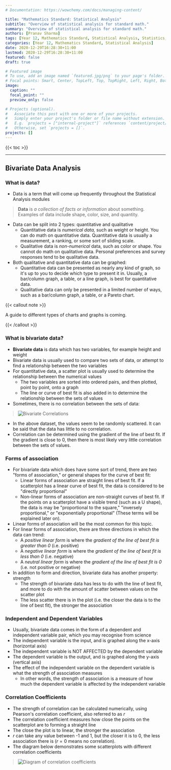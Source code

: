 ```yaml
---
# Documentation: https://wowchemy.com/docs/managing-content/

title: "Mathematics Standard: Statistical Analysis"
subtitle: "Overview of statistical analysis for standard math."
summary: "Overview of statistical analysis for standard math."
authors: [Pranav Sharma]
tags: [Year 12, Mathematics Standard, Statistical Analysis, Statistics, Mathematics, Analysis, Bivariate Data Analysis, Normal Distribution]
categories: [Year 12, Mathematics Standard, Statistical Analysis]
date: 2020-12-29T16:28:30+11:00
lastmod: 2020-12-29T16:28:30+11:00
featured: false
draft: true

# Featured image
# To use, add an image named `featured.jpg/png` to your page's folder.
# Focal points: Smart, Center, TopLeft, Top, TopRight, Left, Right, BottomLeft, Bottom, BottomRight.
image:
  caption: ""
  focal_point: ""
  preview_only: false

# Projects (optional).
#   Associate this post with one or more of your projects.
#   Simply enter your project's folder or file name without extension.
#   E.g. `projects = ["internal-project"]` references `content/project/deep-learning/index.md`.
#   Otherwise, set `projects = []`.
projects: []
---
```




{{< toc >}}

---

## Bivariate Data Analysis

### What is data?

- Data is a term that will come up frequently throughout the Statistical Analysis modules

> **Data** is *a collection of facts or information* about something. Examples of data include shape, color, size, and quantity.

- Data can be split into 2 types: quantitative and qualitative
  - Quantitative data is *numerical data,* such as weight or height. You can do math on quantitative data. Quantitative data is usually a measurement, a ranking, or some sort of sliding scale.
  - Qualitative data is *non-numerical* data, such as color or shape. You cannot do math on qualitative data. Personal preferences and survey responses tend to be qualitative data.
- Both qualitative and quantitative data can be graphed:
  - Quantitative data can be presented as nearly any kind of graph, so it's up to you to decide which type to present it in. Usually, a bar/column graph, a table, or a line graph, is best for quantitative data.
  - Qualitative data can only be presented in a limited number of ways, such as a bar/column graph, a table, or a Pareto chart.

{{< callout note >}}

A guide to different types of charts and graphs is coming.

{{< /callout >}}



### What is bivariate data?

- **Bivariate data** is data which has two variables, for example height and weight
- Bivariate data is usually used to compare two sets of data, or attempt to find a relationship between the two variables
- For quantitative data, a scatter plot is usually used to determine the relationship between the numerical values
  - The two variables are sorted into ordered pairs, and then plotted, point by point, onto a graph
  - The line or curve of best fit is also added in to determine the relationship between the sets of values
- Sometimes, there is no correlation between the sets of data:

>  ![Bivariate Correlations](https://cdn.jsdelivr.net/gh/psharma04/image-repo@main/uploads/correl13OpQH7H.gif)

- In the above dataset, the values seem to be randomly scattered. It can be said that the data has little to no correlation.
- Correlation can be determined using the gradient of the line of best fit. If the gradient is close to 0, then there is most likely very little correlation between the sets of values.

### Forms of association

- For bivariate data which does have some sort of trend, there are two "forms of association," or general shapes for the curve of best fit:
  - Linear forms of association are straight lines of best fit. If a scatterplot has a linear curve of best fit, the data is considered to be "directly proportional"
  - Non-linear forms of association are non-straight curves of best fit. If the points on a scatterplot have a visible trend (such as a U shape), the data is may be "proportional to the square," "inversely proportional," or "exponentially proportional" (These terms will be explained later on).
- Linear forms of association will be the most common for this topic.
- For linear forms of association, there are three directions in which the data can trend:
  - A *positive linear form* is where the *gradient of the line of best fit is greater than 0* (i.e. positive)
  - A *negative linear form* is where the *gradient of the line of best fit is less than 0* (i.e. negative)
  - A *neutral linear form* is where the *gradient of the line of best fit is 0* (i.e. not positive or negative)
- In addition to form and direction, bivariate data has another property: strength
  - The strength of bivariate data has less to do with the line of best fit, and more to do with the amount of scatter between values on the scatter plot
  - The less scatter there is in the plot (i.e. the closer the data is to the line of best fit), the stronger the association

### Independent and Dependent Variables

- Usually, bivariate data comes in the form of a dependent and independent variable pair, which you may recognise from science
- The independent variable is the input, and is graphed along the x-axis (horizontal axis)
- The independent variable is NOT AFFECTED by the dependent variable
- The dependent variable is the output, and is graphed along the y-axis (vertical axis)
- The effect of the independent variable on the dependent variable is what the strength of association measures
  - In other words, the strength of association is a measure of how much the dependent variable is affected by the independent variable

### Correlation Coefficients

- The strength of correlation can be calculated numerically, using Pearson's correlation coefficient, also referred to as $r$
- The correlation coefficient measures how close the points on the scatterplot are to forming a straight line
- The close the plot is to linear, the stronger the association
- $r$ can take any value between -1 and 1, but the closer it is to 0, the less association there is $(r=0 \text{ means no correlation}).$
- The diagram below demonstrates some scatterplots with different correlation coefficients

> ![Diagram of correlation coefficients](https://cdn.jsdelivr.net/gh/psharma04/image-repo@main/uploads/pearson-2-smallRt2sXh.png)

